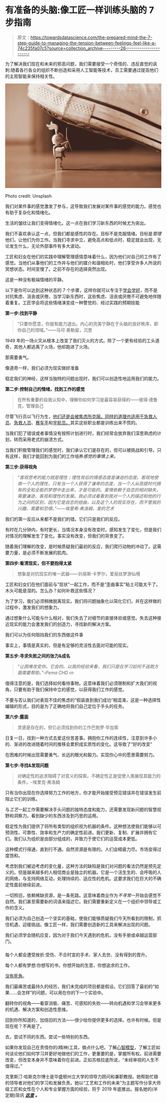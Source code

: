 # 有准备的头脑:像工匠一样训练头脑的 7 步指南

> 原文：<https://towardsdatascience.com/the-prepared-mind-the-7-step-guide-to-managing-the-tension-between-feelings-feel-like-a-74c235fa07c5?source=collection_archive---------26----------------------->

为了解决我们现在和未来的邪恶问题，我们需要接受一个奇怪的、违反直觉的讽刺:随着各行各业的组织不断创造和采用人工智能等技术，员工需要通过提高他们的主观智能来保持相关性。

![](img/36e90365d31792fe7fba3362e147678e.png)

Photo credit: Unsplash

我们对某件事的感觉激发了参与，这导致我们发展对某件事的感觉的能力。感觉也有助于复杂化和情绪化。

生活的皱纹让我们变得情绪化。这一点在我们学习新东西的时候尤为突出。

我们不喜欢承认这一点，但我们都是感性的存在。目标不是克服情绪。目标是*管理*他们，让他们为你工作。当我们寻求中立，避免高点和低点时，稳定就会出现，无论发生什么，无论外部事件有多大波动。

工匠和妇女在他们的实践中理解管理感情意味着什么，因为他们对自己的工作有了感觉。当他们从事他们的工作并与他们的媒介和谐相处时，他们享受许多人所说的冥想状态。时间变慢了。之前不存在的选择突然出现。

这是一种没有极端情绪的平静。

以下是你可以达到这种状态的 7 个步骤，这样你就可以专注于[学会学好](https://www.christinehaskell.co/blog/thought-series-why-learning-to-learn-well-is-fundamental-to-our-survival?rq=learning%20to%20learn%20well)，而不是对抗焦虑、沮丧或厌倦，当学习新东西时，这些焦虑、沮丧或厌倦不可避免地伴随着重复。工匠学会将这些情绪演变成一种警觉的、经过实践的预期技能

**第一步:找到平静**

> “只要你愿意，你就有能力退出。内心的完美宁静在于头脑的良好秩序，即你自己的领域。”——马可·奥勒留，沉思

1949 年的一场火灾从根本上改变了我们灭火的方式。除了一个更有经验的工头道奇，其他人都逃离了火场，他却跑进了火场。

那需要勇气。

像道奇一样，我们必须为现实做好准备

稳定我们的神经，这样当独特的问题出现时，我们可以创造性地运用我们的能力。

**第二步:控制自己的情绪，找到工作的感觉**

> 在所有重要的自我认知中，理解你如何学习是最容易获得的――彼得·德鲁克，管理自己

尽管飞行员以飞行为生，[他们还是会被焦虑所克服。同样的道理也适用于](https://www.planeandpilotmag.com/article/anxiety-and-pilots/#.XNOd5Y5KguU)[急救人员](https://www.hopetocope.com/heroes-at-risk-first-responders-firefighters-police-paramedics/)、[急救人员](https://www.bmj.com/content/342/bmj.d1708)、[赛车手](https://www.competitivedge.com/catalog/car-racing)和[宇航员。](https://www.nbcnews.com/mach/science/panic-space-can-be-deadly-here-s-how-astronauts-train-ncna892941)其实这些职业都是训练出来不慌的。

当我们犯了错误或者事情没有按照计划进行时，我们经常会放弃我们深思熟虑的计划，转而采用老式的崩溃方式。

当我们积极管理我们的感觉时，我们承认它们是存在的，但可以被挑战和引导。只有这样，我们才能回到为我们的工作培养*感觉的事情上来。*

**第三步:获得视角**

> *“客观思考的能力就是理性；理性背后的情感态度是谦逊的态度。客观地使用一个人的理性，只有当一个人获得了谦卑的态度，当一个人从孩提时代拥有的全知全能的梦想中走出来，才是可能的。爱情依赖于自恋的相对缺失，需要谦逊、客观和理性的发展。我必须试着看到我对一个人的描述和他的行为之间的区别，因为它是自恋的扭曲，以及这个人的现实存在，而不管我的兴趣、需要和恐惧。”――埃里希·弗洛姆，爱的艺术*

我们的第一反应从来都不是我们的错。它们只是我们的反应。

有时在几分钟内，有时更长，当情况本身没有改变时，感知发生了变化，但是我们对情况的理解发生了变化。事实没有改变，但我们的背景变了。

随着我们理解的改变，是时候质疑我们最初的反应，我们爬行动物的冲动了。这需要力量，是必须不断发展的肌肉。

**第四步:看清现实，但不要抱得太紧**

> 想象是对抗现实的唯一武器――刘易斯·卡罗尔，爱丽丝梦游仙境

工匠和妇女们在他们面前与“现状”一起工作，而不是“歪曲事实”粘土可能太干了。木头可能是湿的。怎么办？如何补救这些情况？

为了学习，我们必须稍微脱离现实。我们将问题抽象化以简化它们，并在这样做的过程中，激发我们的想象力。

通过想象什么可能与什么相对，我们失去了对细节的直接体验或感觉。失去这种接近现实的能力会激发我们的创造力，寻找新的解决方案。

我们可以为任何阻挡我们的东西做这件事

事实上，事情是真实的，但是有足够的灵活性去面对可能的现实。

**第五步:寻求失败之间的张力&成名**

> *“让困难改变你。它会的。以我的经验来看，我们只是在学习如何不逃跑方面需要帮助。”–Pema CHD rn*

值得注意的是，我们选择如何看待事物。这意味着我们必须限制和扩大我们的视角，只要有助于我们保持中立的感觉，以获得我们工作的感觉。

不要与否认我们对表现不佳的焦虑的“假装直到我们成功”相混淆，这是一种选择性编辑的形式，目的是为了正确地将我们自己定位于手头的任务。

**第六步:露面**

> 灵感是存在的，但它必须找到你的工作巴勃罗·毕加索

日复一日，找到一种方式去爱这份苦差事。拥抱你工作的连续性，注意到许多小的、渐进的改进随着时间的推移会累积成实质性的变化。这导致了“好的改变”

在困难的时候出现需要勇气、长远的眼光和毅力。实现你心中的愿景需要努力。

**第七步:寻找&发现问题**

> 对确定性的追求阻碍了对意义的探索。不确定性正是促使人类展现其能力的条件。–埃里克·弗洛姆

只有当你出现在你选择努力工作的地方，你才能开始接受预见错误并在错误发生前阻止它们的训练。

与*工艺*一起工作需要解决手头问题的独特态度和能力，还需要发现新问题的智慧视野和洞察力。看到缺少的东西涉及到巧思的运用。

稳定性为我们提供了将所有类型的组织视为机器的条件。这种想法使我们能够以可预测性、可靠性、效率和生产力的确定性前进。我们更新、复制、扩展并拥有它们。我们认为组织是由部分组成的，并致力于使它们的运营成本更低。

这种模式行得通，直到行不通。自然资源是有限的。人们会精疲力尽。市场变得过度饱和。

考虑到我们被迫考虑的变化量，这种方法的缺陷是我们对问题的看法仍然是预先定义的。但是越来越多的人相信商业是独立的机器。它是一个活生生的、会呼吸的人的网络，与支持网络互动，处理持续的、适应性的危机。这要求我们在巨大的不确定性面前继续前进。

一切照旧，依赖稀缺资源，是一条死路。这意味着商业作为*不寻常*一开始会感觉不自然。我们甚至需要新的词语来描述它。我们需要重新定义在一个组织中领导或工作的含义。

我们必须为自己创造一个坚实的基础，使我们能够质疑我们今天所看到的限制，抓住机遇，迎接挑战。像工匠一样，我们需要创造新的工具来解决出现的问题。

我们必须学会随机应变，因为对于我们今天遇到的危机，没有手册或卓越运营部门。

###

每个人都会遭受挫折:受伤、不合时宜的手术、家人去世、没有得到的晋升。

每个人都有梦想:你想写的书，你想开始的生意，你想追求的工作。

[没有死角](https://www.christinehaskell.co/blog/2019/02/09/there-are-no-dead-ends?rq=dead%20ends)。

我们最痛苦或最持久的经历，我们未完成的项目都是假设。它们回答了最初的“如果……会怎样”的问题，可以用在你的下一个实验中。

翻转你的视角——看穿消极、痛苦、可感知的失败——转向机遇和学习会带来更多的机遇、解决方案和创造性思维。

回到你所知道的，加倍旧的方法——很少给你提供更多的选择。也许有时候。但是现在呢？不再是了。

去，尝试不同的东西。尝试一些特别的东西。

如果你发现自己在责怪你的(精神)工具，做点什么吧。了解[心智模型](https://www.christinehaskell.co/mental-models)，了解工匠如何谈论他们如何学习并更好地做他们的工作，更重要的是，掌握所有权。前进需要改变，但改变本身并不意味着你在前进。正如苏格拉底所说，“未经审视的人生不值得过。”

克里斯汀·哈斯克尔博士是华盛顿州立大学的领导力顾问和兼职教授。她帮助忙碌的领导者对他们的学习和发展负责。她以“工艺和工作的未来”为主题写作分享大师级工匠和女性在个人和专业掌握方面的经验，将于 2019 年底推出。报名她的(半定期)简讯 [***这里***](https://christinehaskell.us5.list-manage.com/subscribe?u=863809b243f4f1929d6f96e5f&id=b47d74ac85) ***。***